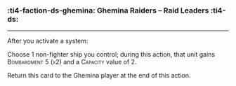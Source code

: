 ### :ti4-faction-ds-ghemina: __Ghemina Raiders – Raid Leaders__ :ti4-ds:

---

After you activate a system:

Choose 1 non-fighter ship you control; during this action, that unit gains <span style="font-variant:small-caps;">Bombardment 5 (x2)</span> and a <span style="font-variant:small-caps;">Capacity</span> value of 2.

Return this card to the Ghemina player at the end of this action.